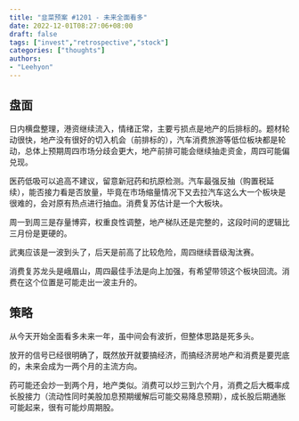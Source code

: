 ```yaml
---
title: "韭菜预案 #1201 - 未来全面看多"
date: 2022-12-01T08:27:06+08:00
draft: false
tags: ["invest","retrospective","stock"]
categories: ["thoughts"]
authors:
- "Leehyon"
---
```


## 盘面
日内横盘整理，港资继续流入，情绪正常，主要亏损点是地产的后排标的。题材轮动很快，地产没有很好的切入机会（前排标的），汽车消费旅游等低位板块都是轮动，总体上预期周四市场分歧会更大，地产前排可能会继续抽走资金，周四可能偏兑现。

医药低吸可以追高不建议，留意新冠药和抗原检测。汽车最强反抽（购置税延续），能否接力看是否放量，毕竟在市场缩量情况下又去拉汽车这么大一个板块是很难的，会对原有热点进行抽血。消费复苏估计是一个大板块。

周一到周三是存量博弈，权重良性调整，地产梯队还是完整的，这段时间的逻辑比三月份是更硬的。

武夷应该是一波到头了，后天是前高了比较危险，周四继续晋级淘汰赛。

消费复苏龙头是峨眉山，周四最佳手法是向上加强，有希望带领这个板块回流。消费在这个位置是可能走出一波主升的。

## 策略

从今天开始全面看多未来一年，虽中间会有波折，但整体思路是死多头。

放开的信号已经很明确了，既然放开就要搞经济，而搞经济房地产和消费是要兜底的，未来会成为一两个月的主流方向。

药可能还会炒一到两个月，地产类似。消费可以炒三到六个月，消费之后大概率成长股接力（流动性同时美股加息预期缓解后可能交易降息预期），成长股后期通胀可能起来，很有可能炒周期股。